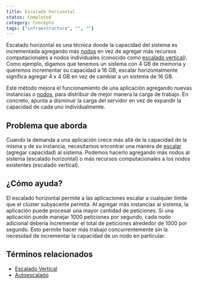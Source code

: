 ```yaml
---
title: Escalado horizontal
status: Completed
category: Concepto
tags: ["infraestructura", "", ""]
---
```


Escalado horizontal es una técnica donde la capacidad del sistema es incrementada agregando más [nodos](/es/nodes/)
en vez de agregar más recursos computacionales a nodos individuales (conocido como [escalado vertical](/es/vertical-scaling/)).
Como ejemplo, digamos que tenemos un sistema con 4 GB de memoria y queremos incrementar su capacidad a 16 GB,
escalar horizontalmente significa agregar 4 x 4 GB en vez de cambiar a un sistema de 16 GB.

Este método mejora el funcionamiento de una aplicación agregando nuevas instancias o [nodos](/es/nodes/),
para distribuir de mejor manera la carga de trabajo.
En concreto, apunta a disminuir la carga del servidor
en vez de expandir la capacidad de cada uno individualmente.

## Problema que aborda

Cuando la demanda a una aplicación crece más allá de la capacidad de la misma y de su instancia,
necesitamos encontrar una manera de [escalar](/es/scalability/) (agregar capacidad) al sistema.
Podemos hacerlo agregando más nodos al sistema (escalado horizontal)
o más recursos computacionales a los nodos existentes (escalado vertical).

## ¿Cómo ayuda?

El escalado horizontal permite a las aplicaciones escalar a cualquier límite que el clúster subyacente permita.
Al agregar más instancias al sistema, la aplicación puede procesar una mayor cantidad de peticiones.
Si una aplicación puede manejar 1000 peticiones por segundo,
cada nodo adicional debería incrementar el total de peticiones alrededor de 1000 por segundo.
Esto permite hacer más trabajo concurrentemente
sin la necesidad de incrementar la capacidad de un nodo en particular.

## Términos relacionados

* [Escalado Vertical](/es/vertical-scaling/)
* [Autoescalado](/es/auto-scaling/)